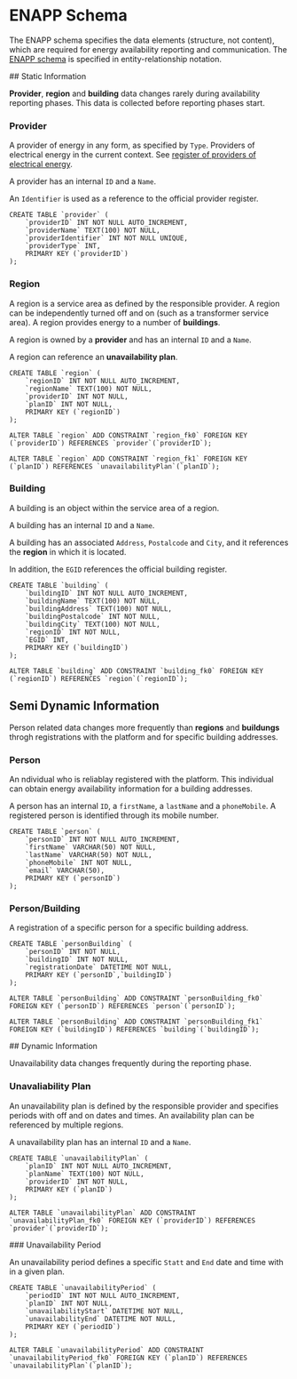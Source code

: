 # ENAPP Schema

The ENAPP schema specifies the data elements (structure, not content), which are required for energy availability reporting and communication. The [ENAPP schema](enapp-schema.pdf) is specified in entity-relationship notation.

## Static Information

**Provider**, **region** and **building** data changes rarely during availability reporting phases. This data is collected before reporting phases start.

### Provider

A provider of energy in any form, as specified by `Type`. Providers of electrical energy in the current context. See [register of providers of electrical energy](https://www.strom.ch/de/service/verzeichnis-verteilnetzbetreiber).

A provider has an internal `ID` and a `Name`.

An `Identifier` is used as a reference to the official provider register.

```
CREATE TABLE `provider` (
	`providerID` INT NOT NULL AUTO_INCREMENT,
	`providerName` TEXT(100) NOT NULL,
	`providerIdentifier` INT NOT NULL UNIQUE,
	`providerType` INT,
	PRIMARY KEY (`providerID`)
);
```

### Region

A region is a service area as defined by the responsible provider. A region can be independently turned off and on (such as a transformer service area). A region provides energy to a number of **buildings**.

A region is owned by a **provider** and has an internal `ID` and a `Name`.

A region can reference an **unavailability plan**.

```
CREATE TABLE `region` (
	`regionID` INT NOT NULL AUTO_INCREMENT,
	`regionName` TEXT(100) NOT NULL,
	`providerID` INT NOT NULL,
	`planID` INT NOT NULL,
	PRIMARY KEY (`regionID`)
);

ALTER TABLE `region` ADD CONSTRAINT `region_fk0` FOREIGN KEY (`providerID`) REFERENCES `provider`(`providerID`);

ALTER TABLE `region` ADD CONSTRAINT `region_fk1` FOREIGN KEY (`planID`) REFERENCES `unavailabilityPlan`(`planID`);
```

### Building

A building is an object within the service area of a region.

A building has an internal `ID` and a `Name`.

A building has an associated `Address`, `Postalcode` and `City`, and it references the **region** in which it is located.

In addition, the `EGID` references the official building register.

```
CREATE TABLE `building` (
	`buildingID` INT NOT NULL AUTO_INCREMENT,
	`buildingName` TEXT(100) NOT NULL,
	`buildingAddress` TEXT(100) NOT NULL,
	`buildingPostalcode` INT NOT NULL,
	`buildingCity` TEXT(100) NOT NULL,
	`regionID` INT NOT NULL,
	`EGID` INT,
	PRIMARY KEY (`buildingID`)
);

ALTER TABLE `building` ADD CONSTRAINT `building_fk0` FOREIGN KEY (`regionID`) REFERENCES `region`(`regionID`);
```

## Semi Dynamic Information

Person related data changes more frequently than **regions** and **buildungs** throgh registrations with the platform and for specific building addresses.

### Person

An ndividual who is reliablay registered with the platform. This individual can obtain energy availability information for a building addresses.

A person has an internal `ID`, a `firstName`, a `lastName` and a `phoneMobile`. A registered person is identified through its mobile number.

```
CREATE TABLE `person` (
	`personID` INT NOT NULL AUTO_INCREMENT,
	`firstName` VARCHAR(50) NOT NULL,
	`lastName` VARCHAR(50) NOT NULL,
	`phoneMobile` INT NOT NULL,
	`email` VARCHAR(50),
	PRIMARY KEY (`personID`)
);
```

### Person/Building

A registration of a specific person for a specific building address.

```
CREATE TABLE `personBuilding` (
	`personID` INT NOT NULL,
	`buildingID` INT NOT NULL,
	`registrationDate` DATETIME NOT NULL,
	PRIMARY KEY (`personID`,`buildingID`)
);

ALTER TABLE `personBuilding` ADD CONSTRAINT `personBuilding_fk0` FOREIGN KEY (`personID`) REFERENCES `person`(`personID`);

ALTER TABLE `personBuilding` ADD CONSTRAINT `personBuilding_fk1` FOREIGN KEY (`buildingID`) REFERENCES `building`(`buildingID`);
```

## Dynamic Information

Unavailability data changes frequently during the reporting phase.

### Unavaliability Plan

An unavailability plan is defined by the responsible provider and specifies periods with off and on dates and times. An availability plan can be referenced by multiple regions.

A unavailability plan has an internal `ID` and a `Name`.

```
CREATE TABLE `unavailabilityPlan` (
	`planID` INT NOT NULL AUTO_INCREMENT,
	`planName` TEXT(100) NOT NULL,
	`providerID` INT NOT NULL,
	PRIMARY KEY (`planID`)
);

ALTER TABLE `unavailabilityPlan` ADD CONSTRAINT `unavailabilityPlan_fk0` FOREIGN KEY (`providerID`) REFERENCES `provider`(`providerID`);
```

### Unavailability Period

An unavailability period defines a specific `Statt` and `End` date and time with in a given plan.

```
CREATE TABLE `unavailabilityPeriod` (
	`periodID` INT NOT NULL AUTO_INCREMENT,
	`planID` INT NOT NULL,
	`unavailabilityStart` DATETIME NOT NULL,
	`unavailabilityEnd` DATETIME NOT NULL,
	PRIMARY KEY (`periodID`)
);

ALTER TABLE `unavailabilityPeriod` ADD CONSTRAINT `unavailabilityPeriod_fk0` FOREIGN KEY (`planID`) REFERENCES `unavailabilityPlan`(`planID`);
```
